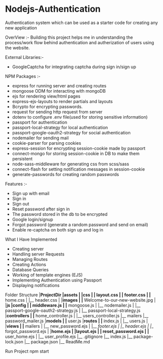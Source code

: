 # Nodejs-Authentication
 Authentication system which can be used as a starter code for creating any new application

OverView :-
Building this project helps me in understanding the process/work flow behind authentication and autherization of users using the website.

External Libraries:-
- GoogleCaptcha for integrating captcha during sign in/sign up

NPM Packages :-
- express for running server and creating routes
- mongoose ODM for interacting with mongoDB
- ejs for rendering view/html pages
- express-ejs-layouts to render partials and layouts
- Bcrypto for encrypting passwords.
- request for sending http request from server
- dotenv to configure .env file(used for storing sensitive information)
- passport for authentication
- passport-local-strategy for local authentication
- passport-google-oauth2-strategy for social authentication
- nodemailer for sending mail
- cookie-parser for parsing cookies
- express-session for encrypting session-cookie made by passport
- connect-mongo for storing session-cookie in DB to make them persistent
- node-sass-middleware for generating css from scss/sass
- connect-flash for setting notification messages in session-cookie
- generate-passwords for creating random passwords


Features  :-
- Sign up with email
- Sign in
- Sign out
- Reset password after sign in
- The password stored in the db to be encrypted
- Google login/signup
- Forgot password (generate a random password and send on email)
- Enable re-captcha on both sign up and log in



What I Have Implemented
- Creating server
- Handling server Requests
- Managing Routes
- Creating Actions
- Database Queries
- Working of template engines (EJS)
- Implementing Authentication using Passport
- Displaying notifications 

Folder Structure
    |__ProjectDir
        |__assets
        |   |__css
        |      |__ layout.css
        |      |__ footer.css
        |      |__ home.css
        |      |__ header.css
        |   |__images
        |      |__ Welcome-to-our-new-website.jpg
        |   |__js
        |__config
        |   |__ middleware.js
        |   |__ mongoose.js
        |   |__ nodemailer.js
        |   |__ passport-google-oauth2-strategy.js
        |   |__ passport-local-strategy.js
        |__controllers
        |   |__ home_controller.js
        |   |__ users_controller.js
        |__ mailers
            |__ password_mailer.js
        |__models
        |   |__ user.js
        |__routes
        |   |__ index.js
        |   |__ users.js
        |
        |__views
        |    |__ mailers
        |       |__ new_password.ejs
        |   |__ _footer.ejs
        |   |__ _header.ejs
        |   |__ forgot_password.ejs
        |   |__home.ejs
        |   |__layout.ejs
        |   |__ reset_password.ejs
        |   |__ user_home.ejs
        |   |__ user_profile.ejs
        |__ .gitignore
        |__ index.js
        |__ package-lock.json
        |__ package.json
        |__ ReadMe.md
        
Run Project
    npm start
